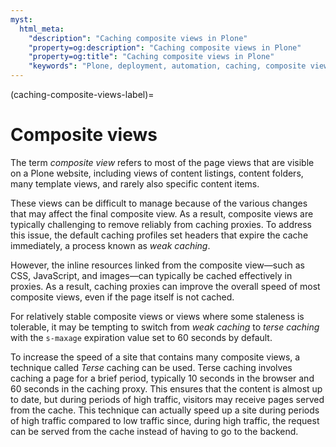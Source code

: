 ```yaml
---
myst:
  html_meta:
    "description": "Caching composite views in Plone"
    "property=og:description": "Caching composite views in Plone"
    "property=og:title": "Caching composite views in Plone"
    "keywords": "Plone, deployment, automation, caching, composite views"
---
```


(caching-composite-views-label)=
# Composite views

The term *composite view* refers to most of the page views that are visible on a Plone website, including views of content listings, content folders, many template views, and rarely also specific content items.

These views can be difficult to manage because of the various changes that may affect the final composite view.
As a result, composite views are typically challenging to remove reliably from caching proxies.
To address this issue, the default caching profiles set headers that expire the cache immediately, a process known as *weak caching*.

However, the inline resources linked from the composite view—such as CSS, JavaScript, and images—can typically be cached effectively in proxies.
As a result, caching proxies can improve the overall speed of most composite views, even if the page itself is not cached.

For relatively stable composite views or views where some staleness is tolerable, it may be tempting to switch from *weak caching* to *terse caching* with the `s-maxage` expiration value set to 60 seconds by default.

To increase the speed of a site that contains many composite views, a technique called _Terse_ caching can be used.
Terse caching involves caching a page for a brief period, typically 10 seconds in the browser and 60 seconds in the caching proxy.
This ensures that the content is almost up to date, but during periods of high traffic, visitors may receive pages served from the cache.
This technique can actually speed up a site during periods of high traffic compared to low traffic since, during high traffic, the request can be served from the cache instead of having to go to the backend.
